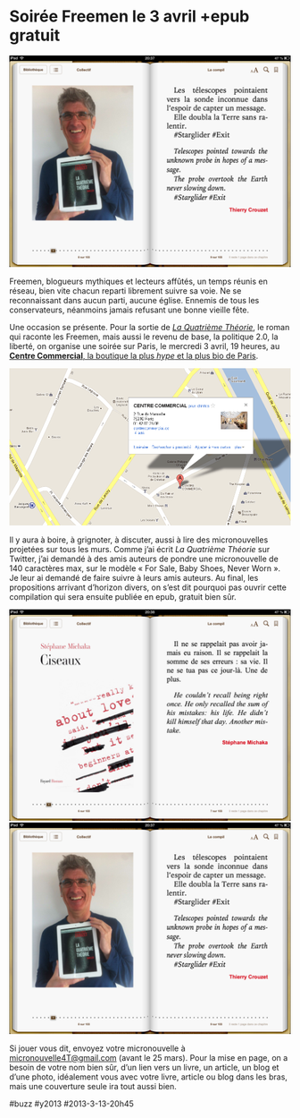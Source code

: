 # Soirée Freemen le 3 avril +epub gratuit

![](_i/compil2.png)

Freemen, blogueurs mythiques et lecteurs affûtés, un temps réunis en réseau, bien vite chacun reparti librement suivre sa voie. Ne se reconnaissant dans aucun parti, aucune église. Ennemis de tous les conservateurs, néanmoins jamais refusant une bonne vieille fête.

Une occasion se présente. Pour la sortie de *[La Quatrième Théorie](../../page/la-quatrieme-theorie)*, le roman qui raconte les Freemen, mais aussi le revenu de base, la politique 2.0, la liberté, on organise une soirée sur Paris, le mercredi 3 avril, 19 heures, au [**Centre Commercial**, la boutique la plus *hype* et la plus bio de Paris](http://www.centrecommercial.cc/).

[![Centre Commercial](_i/cc1.png)](https://maps.google.fr/maps?hl=fr&safe=off&ie=UTF-8&q=Centre+Commercial,+2+rue+de+Marseille,+75010+Paris&fb=1&gl=fr&hq=Centre+Commercial,+2+rue+de+Marseille,+75010+Paris&hnear=Centre+Commercial,+2+rue+de+Marseille,+75010+Paris&cid=0,0,8389803094262983539&ei=QSFAUeqFOM3TPMyrgfAO&ved=0CJoBEPwSMAA)

Il y aura à boire, à grignoter, à discuter, aussi à lire des micronouvelles projetées sur tous les murs. Comme j’ai écrit *La Quatrième Théorie* sur Twitter, j’ai demandé à des amis auteurs de pondre une micronouvelle de 140 caractères max, sur le modèle « For Sale, Baby Shoes, Never Worn ». Je leur ai demandé de faire suivre à leurs amis auteurs. Au final, les propositions arrivant d’horizon divers, on s’est dit pourquoi pas ouvrir cette compilation qui sera ensuite publiée en epub, gratuit bien sûr.

![140max](_i/compil1.png)
![140max](_i/compil2.png)

Si jouer vous dit, envoyez votre micronouvelle à micronouvelle4T@gmail.com (avant le 25 mars). Pour la mise en page, on a besoin de votre nom bien sûr, d’un lien vers un livre, un article, un blog et d’une photo, idéalement vous avec votre livre, article ou blog dans les bras, mais une couverture seule ira tout aussi bien.

#buzz #y2013 #2013-3-13-20h45
